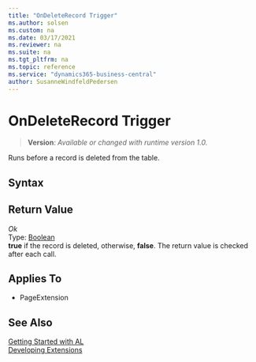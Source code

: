```yaml
---
title: "OnDeleteRecord Trigger"
ms.author: solsen
ms.custom: na
ms.date: 03/17/2021
ms.reviewer: na
ms.suite: na
ms.tgt_pltfrm: na
ms.topic: reference
ms.service: "dynamics365-business-central"
author: SusanneWindfeldPedersen
---
```

[//]: # (START>DO_NOT_EDIT)
[//]: # (IMPORTANT:Do not edit any of the content between here and the END>DO_NOT_EDIT.)
[//]: # (Any modifications should be made in the .xml files in the ModernDev repo.)
# OnDeleteRecord Trigger
> **Version**: _Available or changed with runtime version 1.0._

Runs before a record is deleted from the table.

## Syntax


## Return Value

*Ok*  
    Type: [Boolean](../../methods-auto/Boolean/Boolean-data-type.md)  
**true** if the record is deleted, otherwise, **false**. The return value is checked after each call.

## Applies To
- PageExtension


[//]: # (IMPORTANT: END>DO_NOT_EDIT)
## See Also  
[Getting Started with AL](../devenv-get-started.md)  
[Developing Extensions](../devenv-dev-overview.md)  